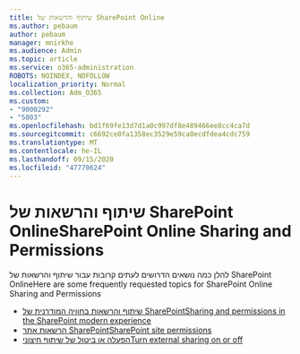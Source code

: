```yaml
---
title: שיתוף והרשאות של SharePoint Online
ms.author: pebaum
author: pebaum
manager: mnirkhe
ms.audience: Admin
ms.topic: article
ms.service: o365-administration
ROBOTS: NOINDEX, NOFOLLOW
localization_priority: Normal
ms.collection: Adm_O365
ms.custom:
- "9000292"
- "5803"
ms.openlocfilehash: bd1f69fe13d7d1a0c997df8e489466ee8cc4ca7d
ms.sourcegitcommit: c6692ce0fa1358ec3529e59ca0ecdfdea4cdc759
ms.translationtype: MT
ms.contentlocale: he-IL
ms.lasthandoff: 09/15/2020
ms.locfileid: "47770624"
---
```

# <a name="sharepoint-online-sharing-and-permissions"></a><span data-ttu-id="2f4e2-102">שיתוף והרשאות של SharePoint Online</span><span class="sxs-lookup"><span data-stu-id="2f4e2-102">SharePoint Online Sharing and Permissions</span></span>

<span data-ttu-id="2f4e2-103">להלן כמה נושאים הדרושים לעתים קרובות עבור שיתוף והרשאות של SharePoint Online</span><span class="sxs-lookup"><span data-stu-id="2f4e2-103">Here are some frequently requested topics for SharePoint Online Sharing and Permissions</span></span>

- [<span data-ttu-id="2f4e2-104">שיתוף והרשאות בחוויה המודרנית של SharePoint</span><span class="sxs-lookup"><span data-stu-id="2f4e2-104">Sharing and permissions in the SharePoint modern experience</span></span>](https://docs.microsoft.com/sharepoint/modern-experience-sharing-permissions)
- [<span data-ttu-id="2f4e2-105">הרשאות אתר SharePoint</span><span class="sxs-lookup"><span data-stu-id="2f4e2-105">SharePoint site permissions</span></span>](https://docs.microsoft.com/sharepoint/customize-sharepoint-site-permissions)
- [<span data-ttu-id="2f4e2-106">הפעלה או ביטול של שיתוף חיצוני</span><span class="sxs-lookup"><span data-stu-id="2f4e2-106">Turn external sharing on or off</span></span>](https://docs.microsoft.com/sharepoint/turn-external-sharing-on-or-off)